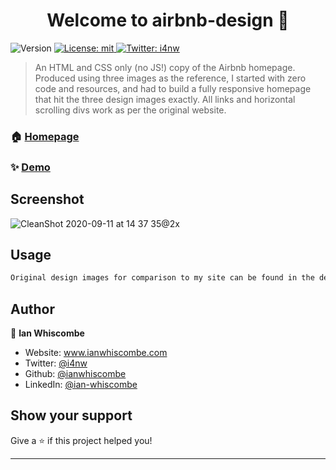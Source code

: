 <h1 align="center">Welcome to airbnb-design 👋</h1>
<p>
  <img alt="Version" src="https://img.shields.io/badge/version-1.0-blue.svg?cacheSeconds=2592000" />
  <a href="#" target="_blank">
    <img alt="License: mit" src="https://img.shields.io/badge/License-mit-yellow.svg" />
  </a>
  <a href="https://twitter.com/i4nw" target="_blank">
    <img alt="Twitter: i4nw" src="https://img.shields.io/twitter/follow/i4nw.svg?style=social" />
  </a>
</p>

> An HTML and CSS only (no JS!) copy of the Airbnb homepage. Produced using three images as the reference, I started with zero code and resources, and had to build a fully responsive homepage that hit the three design images exactly. All links and horizontal scrolling divs work as per the original website.  

### 🏠 [Homepage](https://github.com/ianwhiscombe/airbnb-design)

### ✨ [Demo](https://airbnb-design.netlify.app)

## Screenshot
![CleanShot 2020-09-11 at 14 37 35@2x](https://user-images.githubusercontent.com/40146191/92932119-5a64ec00-f43c-11ea-9a99-f8868ff09737.png)


## Usage

```sh
Original design images for comparison to my site can be found in the designs folder.
```

## Author

👤 **Ian Whiscombe**

* Website: www.ianwhiscombe.com
* Twitter: [@i4nw](https://twitter.com/i4nw)
* Github: [@ianwhiscombe](https://github.com/ianwhiscombe)
* LinkedIn: [@ian-whiscombe](https://linkedin.com/in/ian-whiscombe)

## Show your support

Give a ⭐️ if this project helped you!

***
